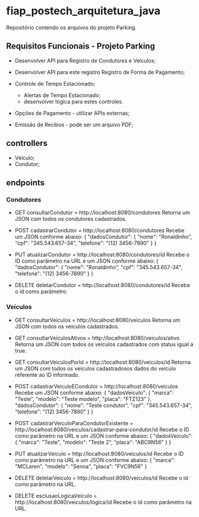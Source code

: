 # fiap_postech_arquitetura_java
Repositório contendo os arquivos do projeto Parking.

## Requisitos Funcionais - Projeto Parking
- Desenvolver API para Registro de Condutores e Veículos;

- Desenvolver API para este registro Registro de Forma de Pagamento;

- Controle de Tempo Estacionado;
  - Alertas de Tempo Estacionado;
  - desenvolver lógica para estes controles.

- Opções de Pagamento - utilizar APIs externas;

- Emissão de Recibos - pode ser um arquivo PDF;

## controllers
- Veículo;
- Condutor;

## endpoints
### Condutores
  - GET consultarCondutor = http://localhost:8080/condutores
    Retorna um JSON com todos os condutores cadastrados.
    
  - POST cadastrarCondutor = http://localhost:8080/condutores
      Recebe um JSON conforme abaixo:
        {
          "dadosCondutor": {
          "nome": "Ronaldinho",
          "cpf": "345.543.657-34",
          "telefone": "(12) 3456-7890"
          }
        }
    
  - PUT atualizarCondutor = http://localhost:8080/condutores/id
        Recebe o ID como parâmetro na URL e um JSON conforme abaixo:
        {
          "dadosCondutor": {
          "nome": "Ronaldinho",
          "cpf": "345.543.657-34",
          "telefone": "(12) 3456-7890"
          }
        }
    
  - DELETE deletarCondutor = http://localhost:8080/condutores/id
      Recebe o id como parâmetro. 

### Veículos
  - GET consultarVeiculos = http://localhost:8080/veiculos
    Retorna um JSON com todos os veículos cadastrados.

  - GET consultarVeiculosAtivos = http://localhost:8080/veiculos/ativo
    Retorna um JSON com todos os veículos cadastrados com status igual a true.
    
  - GET consultarVeiculosPorId = http://localhost:8080/veiculos/id
    Retorna um JSON com todos os veículos cadastradosos dados do veículo referente ao ID informado.

  - POST cadastrarVeiculoECondutor = http://localhost:8080/veiculos
      Recebe um JSON conforme abaixo:
      {
        "dadosVeiculo": {
          "marca": "Teste",
          "modelo": "Teste modelo",
          "placa": "FTZ123"
      },
        "dadosCondutor": {
          "nome": "Teste condutor",
          "cpf": "345.543.657-34",
          "telefone": "(12) 3456-7890"
        }
      }
    
  - POST cadastrarVeiculoParaCondutorExistente = http://localhost:8080/veiculos/cadastrar-para-condutor/id
        Recebe o ID como parâmetro na URL e um JSON conforme abaixo:
        {
        "dadosVeiculo": {
          "marca": "Teste",
          "modelo": "Teste 2",
          "placa": "ABC9N56"
          }
        }
    
  - PUT atualizarVeiculo = http://localhost:8080/veiculos/id
        Recebe o ID como parâmetro na URL e um JSON conforme abaixo:
        {
          "marca": "MCLaren",
          "modelo": "Senna",
          "placa": "FVC9N56"
        }
    
  - DELETE deletarVeiculo = http://localhost:8080/veiculos/id
      Recebe o id como parâmetro na URL.
  
  - DELETE esclusaoLogicaVeiculo = http://localhost:8080/veiculos/logica/id
      Recebe o id como parâmetro na URL.

